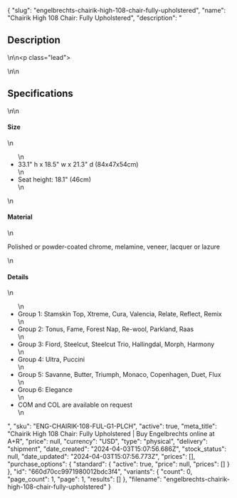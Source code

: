 {
  "slug": "engelbrechts-chairik-high-108-chair-fully-upholstered",
  "name": "Chairik High 108 Chair: Fully Upholstered",
  "description": "<h2>Description</h2>\n<!-- split -->\n<p class=\"lead\"> </p>\n<!-- split -->\n<h2>Specifications</h2>\n<!-- split -->\n<h4>Size</h4>\n<ul>\n<li>33.1\" h x 18.5\" w x 21.3\" d (84x47x54cm)</li>\n<li>Seat height: 18.1\" (46cm)</li>\n</ul>\n<h4>Material</h4>\n<p>Polished or powder-coated chrome, melamine, veneer, lacquer or lazure</p>\n<h4>Details</h4>\n<ul>\n<li>Group 1: Stamskin Top, Xtreme, Cura, Valencia, Relate, Reflect, Remix </li>\n<li>Group 2: Tonus, Fame, Forest Nap, Re-wool, Parkland, Raas</li>\n<li>Group 3: Fiord, Steelcut, Steelcut Trio, Hallingdal, Morph, Harmony</li>\n<li>Group 4: Ultra, Puccini</li>\n<li>Group 5: Savanne, Butter, Triumph, Monaco, Copenhagen, Duet, Flux</li>\n<li>Group 6: Elegance</li>\n<li>COM and COL are available on request</li>\n</ul>",
  "sku": "ENG-CHAIRIK-108-FUL-G1-PLCH",
  "active": true,
  "meta_title": "Chairik High 108 Chair: Fully Upholstered | Buy Engelbrechts online at A+R",
  "price": null,
  "currency": "USD",
  "type": "physical",
  "delivery": "shipment",
  "date_created": "2024-04-03T15:07:56.686Z",
  "stock_status": null,
  "date_updated": "2024-04-03T15:07:56.773Z",
  "prices": [],
  "purchase_options": {
    "standard": {
      "active": true,
      "price": null,
      "prices": []
    }
  },
  "id": "660d70cc9971980012bdc3f4",
  "variants": {
    "count": 0,
    "page_count": 1,
    "page": 1,
    "results": []
  },
  "filename": "engelbrechts-chairik-high-108-chair-fully-upholstered"
}